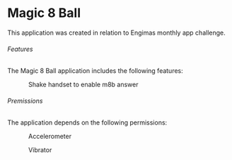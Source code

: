 Magic 8 Ball
=============

This application was created in relation to Engimas monthly app challenge.


<h6>Features</h6>
The Magic 8 Ball application includes the following features:

<ol>
  <ul>Shake handset to enable m8b answer</ul>
</ol>

<h6>Premissions</h6>
The application depends on the following permissions:

<ol>
  <ul>Accelerometer</ul>
  <ul>Vibrator</ul>
</ol>
